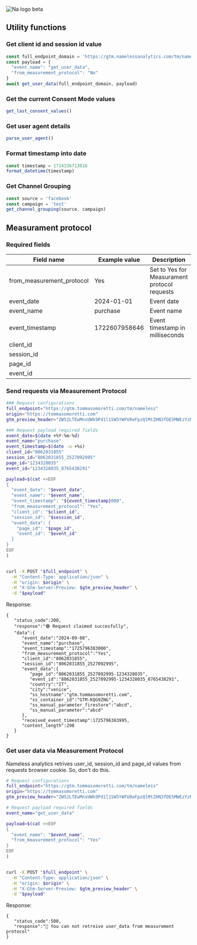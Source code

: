 ![Na logo beta](https://github.com/tommasomoretti/nameless-analytics/assets/29273232/7d4ded5e-4b79-46a2-b089-03997724fd10)

## Utility functions
### Get client id and session id value 
```javascript
const full_endpoint_domain = 'https://gtm.namelessanalytics.com/tm/nameless'
const payload = {
  "event_name": "get_user_data", 
  "from_measurement_protocol": "No"
}
await get_user_data(full_endpoint_domain, payload)
```

### Get the current Consent Mode values
```javascript
get_last_consent_values()
```

### Get user agent details
```javascript
parse_user_agent()
```

### Format timestamp into date 
```javascript
const timestamp = 1724336713016
format_datetime(timestamp)
```

### Get Channel Grouping 
```javascript
const source = 'facebook'
const campaign = 'test'
get_channel_grouping(source, campaign)
```


## Measurament protocol
### Required fields

| Field name                | Example value | Description                                  |
|---------------------------|---------------|----------------------------------------------|
| from_measurement_protocol | Yes           | Set to Yes for Measurament protocol requests |
| event_date                | 2024-01-01    | Event date                                   |   
| event_name                | purchase      | Event name                                   |
| event_timestamp           | 1722607958646 | Event timestamp in milliseconds              |
| client_id                 | | |
| session_id                | | |
| page_id                   | | |
| event_id                  | | |

### Send requests via Measurement Protocol
```bash
### Request configurations 
full_endpoint="https://gtm.tommasomoretti.com/tm/nameless"
origin="https://tommasomoretti.com"
gtm_preview_header="ZW52LTEwMnxUWk9Pd1l1SW5YWFU0eFpzQlMtZHN3fDE5MWEzYzMxNzJiYTI3OWM2MDYxMg=="

### Request payload required fields
event_date=$(date +%Y-%m-%d)
event_name="purchase"
event_timestamp=$(date -u +%s) 
client_id="8062031855"
session_id="8062031855_2527092995"
page_id="1234328035"
event_id="1234328035_8765438291"

payload=$(cat <<EOF
{
  "event_date": "$event_date",
  "event_name": "$event_name",
  "event_timestamp": "${event_timestamp}000",
  "from_measurement_protocol": "Yes",
  "client_id": "$client_id",
  "session_id": "$session_id",
  "event_data": {
    "page_id": "$page_id",
    "event_id": "$event_id"
  }
}
EOF
)


curl -X POST "$full_endpoint" \
  -H "Content-Type: application/json" \
  -H "origin: $origin" \
  -H "X-Gtm-Server-Preview: $gtm_preview_header" \
  -d "$payload"
```
Response:
```
{
   "status_code":200,
   "response":"🟢 Request claimed succesfully",
   "data":{
      "event_date":"2024-09-08",
      "event_name":"purchase",
      "event_timestamp":"1725796383000",
      "from_measurement_protocol":"Yes",
      "client_id":"8062031855",
      "session_id":"8062031855_2527092995",
      "event_data":{
         "page_id":"8062031855_2527092995-1234328035",
         "event_id":"8062031855_2527092995-1234328035_8765438291",
         "country":"IT",
         "city":"venice",
         "ss_hostname":"gtm.tommasomoretti.com",
         "ss_container_id":"GTM-KQG9ZNG",
         "ss_manual_parameter_firestore":"abcd",
         "ss_manual_parameter":"abcd"
      },
      "received_event_timestamp":1725796383995,
      "content_length":298
   }
}
```

### Get user data via Measurement Protocol
Nameless analytics retrives user_id, session_id and page_id values from requests browser cookie. So, don't do this.
```bash
# Request configurations 
full_endpoint="https://gtm.tommasomoretti.com/tm/nameless"
origin="https://tommasomoretti.com"
gtm_preview_header="ZW52LTEwMnxUWk9Pd1l1SW5YWFU0eFpzQlMtZHN3fDE5MWEzYzMxNzJiYTI3OWM2MDYxMg=="

# Request payload required fields
event_name="get_user_data"

payload=$(cat <<EOF
{
  "event_name": "$event_name",
  "from_measurement_protocol": "Yes"
}
EOF
)


curl -X POST "$full_endpoint" \
  -H "Content-Type: application/json" \
  -H "origin: $origin" \
  -H "X-Gtm-Server-Preview: $gtm_preview_header" \
  -d "$payload"
```
Response:
```
{
   "status_code":500,
   "response":"🔴 You can not retreive user_data from measurement protocol"
}
```
